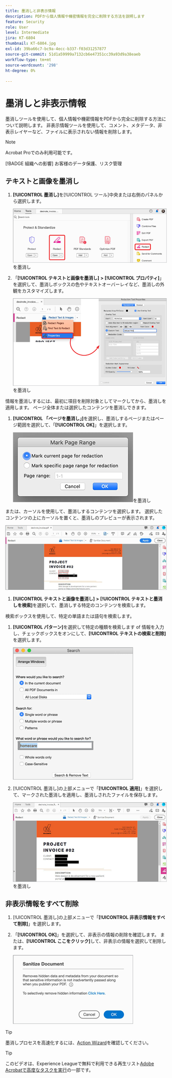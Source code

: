 ```yaml
---
title: 墨消しと非表示情報
description: PDFから個人情報や機密情報を完全に削除する方法を説明します
feature: Security
role: User
level: Intermediate
jira: KT-6804
thumbnail: KT-6804.jpg
exl-id: 39ba66c7-bc9a-4ecc-b337-f03d31257877
source-git-commit: 51d1a59999a7132cb6e47351cc39a93d9a38eaeb
workflow-type: tm+mt
source-wordcount: '298'
ht-degree: 0%

---
```


# 墨消しと非表示情報

墨消しツールを使用して、個人情報や機密情報をPDFから完全に削除する方法について説明します。 非表示情報ツールを使用して、コメント、メタデータ、非表示レイヤーなど、ファイルに表示されない情報を削除します。

>[!NOTE]
>
>Acrobat Proでのみ利用可能です。

[!BADGE 組織への影響]
お客様のデータ保護、リスク管理

## テキストと画像を墨消し

1. **[!UICONTROL 墨消し]**&#x200B;を[!UICONTROL ツール]中央または右側のパネルから選択します。

   ![手順1](../assets/Redact_1.png)を墨消し

1. 「**[!UICONTROL テキストと画像を墨消し]** **>** **[!UICONTROL プロパティ]**」を選択して、墨消しボックスの色やテキストオーバーレイなど、墨消しの外観をカスタマイズします。

   ![手順2](../assets/Redact_2.png)を墨消し

情報を墨消しするには、最初に項目を削除対象としてマークしてから、墨消しを適用します。 ページ全体または選択したコンテンツを墨消しできます。

1. **[!UICONTROL 「ページを墨消し」]**&#x200B;を選択し、墨消しするページまたはページ範囲を選択して、「**[!UICONTROL OK]**」を選択します。

   ![手順4](../assets/Redact_3.png)を墨消し

または、カーソルを使用して、墨消しするコンテンツを選択します。 選択したコンテンツの上にカーソルを置くと、墨消しのプレビューが表示されます。

   ![手順5aを墨消し](../assets/Redact_4.png)

1. **[!UICONTROL テキストと画像を墨消し]** **>** **[!UICONTROL テキストと墨消しを検索]**&#x200B;を選択して、墨消しする特定のコンテンツを検索します。

検索ボックスを使用して、特定の単語または語句を検索します。

1. **[!UICONTROL パターン]**&#x200B;を選択して特定の種類を検索します of 情報を入力し、チェックボックスをオンにして、**[!UICONTROL テキストの検索と削除]**&#x200B;を選択します。

   ![手順5bを墨消し](../assets/Redact_5.png)

1. [!UICONTROL 墨消し]の上部メニューで「**[!UICONTROL 適用]**」を選択して、マークされた墨消しを適用し、墨消しされたファイルを保存します。

   ![手順6](../assets/Redact_6.png)を墨消し

## 非表示情報をすべて削除

1. [!UICONTROL 墨消し]の上部メニューで「**[!UICONTROL 非表示情報をすべて削除]**」を選択します。

1. 「**[!UICONTROL OK]**」を選択して、非表示の情報の削除を確認します。 または、**[!UICONTROL ここをクリック]**&#x200B;して、非表示の情報を選択して削除します。

   ![非表示情報をすべて削除する手順2](../assets/Redact_7.png)

>[!TIP]
>
>墨消しプロセスを高速化するには、[Action Wizard](../advanced-tasks/action.md)を確認してください。

>[!TIP]
>
>このビデオは、Experience Leagueで無料で利用できる再生リスト[Adobe Acrobatで高度なタスクを実行](https://experienceleague.adobe.com/en/playlists/acrobat-peform-advanced-tasks)の一部です。
